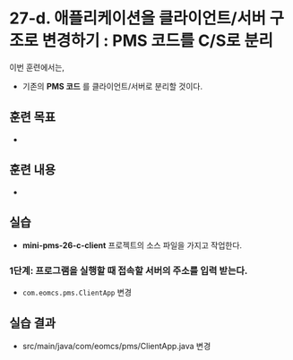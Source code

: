 # 27-d. 애플리케이션을 클라이언트/서버 구조로 변경하기 : PMS 코드를 C/S로 분리

이번 훈련에서는,
- 기존의 **PMS 코드** 를 클라이언트/서버로 분리할 것이다.


## 훈련 목표
- 

## 훈련 내용
- 

## 실습

- **mini-pms-26-c-client** 프로젝트의 소스 파일을 가지고 작업한다.

### 1단계: 프로그램을 실행할 때 접속할 서버의 주소를 입력 받는다.

- `com.eomcs.pms.ClientApp` 변경
  

## 실습 결과

- src/main/java/com/eomcs/pms/ClientApp.java 변경

